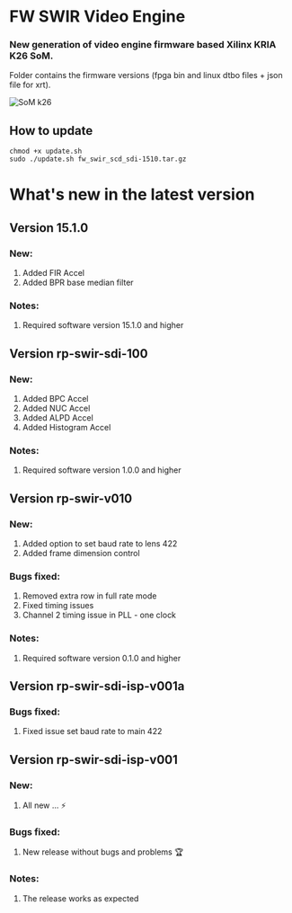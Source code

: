 # FW SWIR Video Engine
### New generation of video engine firmware based Xilinx KRIA K26 SoM.
Folder contains the firmware versions (fpga bin and linux dtbo files + json file for xrt).

![](https://www.xilinx.com/content/xilinx/en/products/som/kria/_jcr_content/root/parsystop/xilinxflexibleslab_c_113513440/xilinxflexibleslab-parsys/xilinxcolumns_2046427055/childParsys-1/xilinximage_copy.img.png/1694739643280.png "SoM k26")

## How to update

```
chmod +x update.sh 
sudo ./update.sh fw_swir_scd_sdi-1510.tar.gz
```

# What's new in the latest version

## Version 15.1.0
### New:
1. Added FIR Accel
2. Added BPR base median filter
### Notes:
1. Required software version 15.1.0 and higher


## Version rp-swir-sdi-100
### New:
1. Added BPC Accel
2. Added NUC Accel
3. Added ALPD Accel
4. Added Histogram Accel
### Notes:
1. Required software version 1.0.0 and higher

## Version rp-swir-v010
### New:
1. Added option to set baud rate to lens 422
2. Added frame dimension control
### Bugs fixed:
1. Removed extra row in full rate mode
2. Fixed timing issues 
3. Channel 2 timing issue in PLL - one clock
### Notes:
1. Required software version 0.1.0 and higher 


## Version rp-swir-sdi-isp-v001a
### Bugs fixed:
1. Fixed issue set baud rate to main 422


## Version rp-swir-sdi-isp-v001
### New:
1. All new ... ⚡
### Bugs fixed:
1. New release without bugs and problems 🏆
### Notes:
1. The release works as expected
